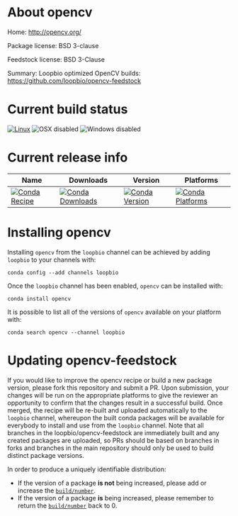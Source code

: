 About opencv
============

Home: http://opencv.org/

Package license: BSD 3-clause

Feedstock license: BSD 3-Clause

Summary: Loopbio optimized OpenCV builds: https://github.com/loopbio/opencv-feedstock



Current build status
====================

[![Linux](https://img.shields.io/circleci/project/github/loopbio/opencv-vanilla-feedstock/master.svg?label=Linux)](https://circleci.com/gh/loopbio/opencv-vanilla-feedstock)
![OSX disabled](https://img.shields.io/badge/OSX-disabled-lightgrey.svg)
![Windows disabled](https://img.shields.io/badge/Windows-disabled-lightgrey.svg)

Current release info
====================

| Name | Downloads | Version | Platforms |
| --- | --- | --- | --- |
| [![Conda Recipe](https://img.shields.io/badge/recipe-opencv-green.svg)](https://anaconda.org/loopbio/opencv) | [![Conda Downloads](https://img.shields.io/conda/dn/loopbio/opencv.svg)](https://anaconda.org/loopbio/opencv) | [![Conda Version](https://img.shields.io/conda/vn/loopbio/opencv.svg)](https://anaconda.org/loopbio/opencv) | [![Conda Platforms](https://img.shields.io/conda/pn/loopbio/opencv.svg)](https://anaconda.org/loopbio/opencv) |

Installing opencv
=================

Installing `opencv` from the `loopbio` channel can be achieved by adding `loopbio` to your channels with:

```
conda config --add channels loopbio
```

Once the `loopbio` channel has been enabled, `opencv` can be installed with:

```
conda install opencv
```

It is possible to list all of the versions of `opencv` available on your platform with:

```
conda search opencv --channel loopbio
```




Updating opencv-feedstock
=========================

If you would like to improve the opencv recipe or build a new
package version, please fork this repository and submit a PR. Upon submission,
your changes will be run on the appropriate platforms to give the reviewer an
opportunity to confirm that the changes result in a successful build. Once
merged, the recipe will be re-built and uploaded automatically to the
`loopbio` channel, whereupon the built conda packages will be available for
everybody to install and use from the `loopbio` channel.
Note that all branches in the loopbio/opencv-feedstock are
immediately built and any created packages are uploaded, so PRs should be based
on branches in forks and branches in the main repository should only be used to
build distinct package versions.

In order to produce a uniquely identifiable distribution:
 * If the version of a package **is not** being increased, please add or increase
   the [``build/number``](http://conda.pydata.org/docs/building/meta-yaml.html#build-number-and-string).
 * If the version of a package **is** being increased, please remember to return
   the [``build/number``](http://conda.pydata.org/docs/building/meta-yaml.html#build-number-and-string)
   back to 0.